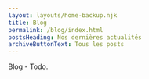 ```yaml
---
layout: layouts/home-backup.njk
title: Blog
permalink: /blog/index.html
postsHeading: Nos dernières actualités
archiveButtonText: Tous les posts
---
```

Blog - Todo.